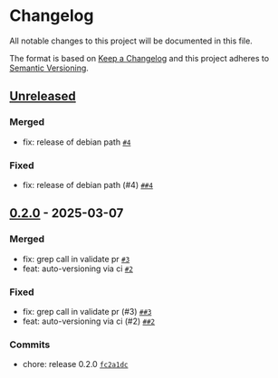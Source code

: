 # Changelog

All notable changes to this project will be documented in this file.

The format is based on [Keep a Changelog](https://keepachangelog.com/en/1.0.0/)
and this project adheres to [Semantic Versioning](https://semver.org/spec/v2.0.0.html).

## [Unreleased](https://github.com/krakjn/timbre/compare/0.2.0...HEAD)

### Merged

- fix: release of debian path [`#4`](https://github.com/krakjn/timbre/pull/4)

### Fixed

- fix: release of debian path (#4) [`##4`](https://github.com/krakjn/timbre/issues/#4)

## [0.2.0](https://github.com/krakjn/timbre/compare/0.1.0+15...0.2.0) - 2025-03-07

### Merged

- fix: grep call in validate pr [`#3`](https://github.com/krakjn/timbre/pull/3)
- feat: auto-versioning via ci [`#2`](https://github.com/krakjn/timbre/pull/2)

### Fixed

- fix: grep call in validate pr (#3) [`##3`](https://github.com/krakjn/timbre/issues/#3)
- feat: auto-versioning via ci (#2) [`##2`](https://github.com/krakjn/timbre/issues/#2)

### Commits

- chore: release 0.2.0 [`fc2a1dc`](https://github.com/krakjn/timbre/commit/fc2a1dc56ba7e311baee1443a2ca587bb13015f0)
